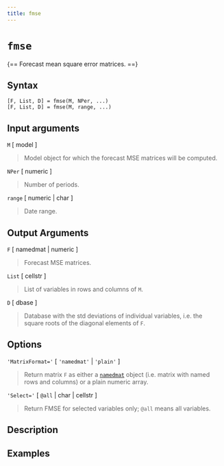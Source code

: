 ```yaml
---
title: fmse
---
```


# `fmse`

{== Forecast mean square error matrices. ==}


## Syntax 

    [F, List, D] = fmse(M, NPer, ...)
    [F, List, D] = fmse(M, range, ...)


## Input arguments 

  `M` [ model ]
>
> Model object for which the forecast MSE matrices will
> be computed.
>

  `NPer` [ numeric ] 
>  
>  Number of periods.
>

  `range` [ numeric | char ] 
>  
>  Date range.
>

 ## Output Arguments

  `F` [ namedmat | numeric ]
>
> Forecast MSE matrices.
>

  `List` [ cellstr ]
>  
> List of variables in rows and columns of `M`.
>

  `D` [ dbase ]
>
> Database with the std deviations of individual variables,
> i.e. the square roots of the diagonal elements of `F`.
>

 ## Options ##

  `'MatrixFormat='` [ `'namedmat'` | `'plain'` ]
>
> Return matrix `F` as
> either a [`namedmat`](namedmat/Contents) object (i.e. matrix with named
> rows and columns) or a plain numeric array.
>

  `'Select='` [ `@all` | char | cellstr ]
>  
> Return FMSE for selected
> variables only; `@all` means all variables.
>


## Description 



## Examples


